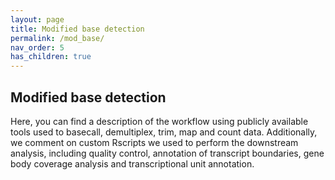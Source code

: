 ```yaml
---
layout: page
title: Modified base detection
permalink: /mod_base/
nav_order: 5
has_children: true
---
```


## Modified base detection 
Here, you can find a description of the workflow using publicly available tools used to basecall, demultiplex, trim, map and count data. Additionally, we comment on custom Rscripts we used to perform the downstream analysis, including quality control, annotation of transcript boundaries, gene body coverage analysis and transcriptional unit annotation.   
